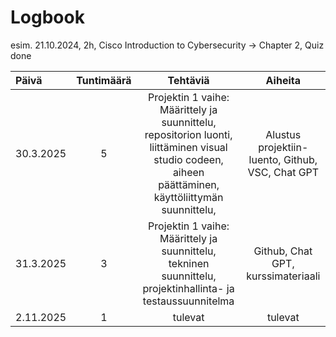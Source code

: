 # Logbook

esim. 21.10.2024, 2h, Cisco Introduction to Cybersecurity → Chapter 2, Quiz done

| Päivä  | Tuntimäärä | Tehtäviä | Aiheita |
| :---         |    :---:    |    :---:    |    :---:    |
| 30.3.2025  | 5 | Projektin 1 vaihe: Määrittely ja suunnittelu, repositorion luonti, liittäminen visual studio codeen, aiheen päättäminen, käyttöliittymän suunnittelu,   | Alustus projektiin-luento, Github, VSC, Chat GPT |
| 31.3.2025  | 3 | Projektin 1 vaihe: Määrittely ja suunnittelu, tekninen suunnittelu, projektinhallinta- ja testaussuunnitelma    | Github, Chat GPT, kurssimateriaali |
| 2.11.2025  | 1 | tulevat  | tulevat  |
